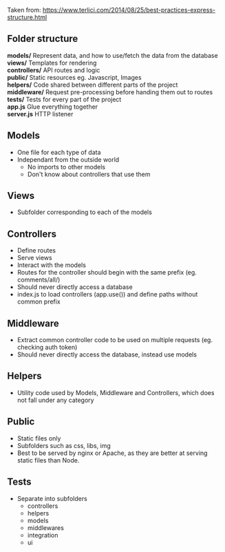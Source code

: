Taken from: https://www.terlici.com/2014/08/25/best-practices-express-structure.html

## Folder structure
**models/** Represent data, and how to use/fetch the data from the database\
**views/** Templates for rendering\
**controllers/** API routes and logic\
**public/** Static resources eg. Javascript, Images\
**helpers/** Code shared between different parts of the project\
**middleware/** Request pre-processing before handing them out to routes\
**tests/** Tests for every part of the project\
**app.js** Glue everything together\
**server.js** HTTP listener

## Models
- One file for each type of data
- Independant from the outside world
  - No imports to other models
  - Don't know about controllers that use them

## Views
- Subfolder corresponding to each of the models

## Controllers
- Define routes
- Serve views
- Interact with the models
- Routes for the controller should begin with the same prefix (eg. comments/all/)
- Should never directly access a database
- index.js to load controllers (app.use()) and define paths without common prefix

## Middleware
- Extract common controller code to be used on multiple requests (eg. checking auth token)
- Should never directly access the database, instead use models

## Helpers
- Utility code used by Models, Middleware and Controllers, which does not fall under any category

## Public
- Static files only
- Subfolders such as css, libs, img
- Best to be served by nginx or Apache, as they are better at serving static files than Node.

## Tests
- Separate into subfolders
  - controllers
  - helpers
  - models
  - middlewares
  - integration
  - ui
